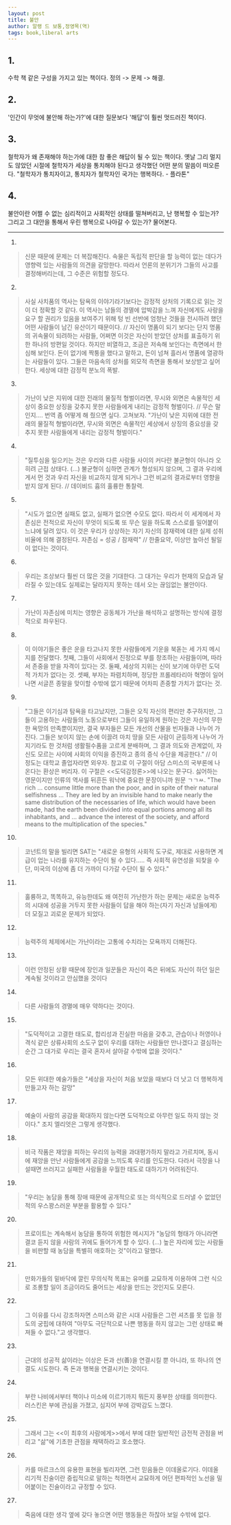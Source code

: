 ```yaml
---
layout: post
title: 불안
author: 알랭 드 보통,정영목(역)
tags: book,liberal arts
---
```


## 1. 
수학 책 같은 구성을 가지고 있는 책이다. 정의 -> 문제 -> 해결.

## 2. 
'인간이 무엇에 불안해 하는가?'에 대한 질문보다 '해답'이 훨씬 멋드러진 책이다.

## 3. 
철학자가 왜 존재해야 하는가에 대한 참 좋은 해답이 될 수 있는 책이다. 옛날 그리 멀지도 않았던 시절에 철학자가 세상을 통치해야 된다고 생각했던 어떤 분의 말씀이 떠오른다. "철학자가 통치자이고, 통치자가 철학자인 국가는 행복하다. - 플라톤"

## 4. 
불안이란 어쩔 수 없는 심리적이고 사회적인 상태를 떨쳐버리고, 난 행복할 수 있는가? 그리고 그 대안을 통해서 우린 행복으로 나아갈 수 있는가? 물어본다.

- - -

1. 
> 신문 때문에 문제는 더 복잡해진다. 속물은 독립적 판단을 할 능력이 없는 데다가 영향력 있는 사람들의 의견을 갈망한다. 따라서 언론의 분위기가 그들의 사고를 결정해버리는데, 그 수준은 위험할 정도다.
 
2. 
> 사실 사치품의 역사는 탐욕의 이야기라기보다는 감정적 상처의 기록으로 읽는 것이 더 정확할 것 같다. 이 역사는 남들의 경멸에 압박감을 느껴 자신에게도 사랑을 요구 할 권리가 있음을 보여주기 위해 텅 빈 선반에 엄청난 것들을 전시하려 했던 어떤 사람들이 남긴 유산이기 때문이다. // 자신이 명품이 되기 보다는 단지 명품의 귀속물이 되려하는 사람들, 어쩌면 이것은 자신이 받았던 상처를 표출하기 위한 하나의 방편일 것이다. 하지만 비열하고, 조금은 저속해 보인다는 측면에서 한심해 보인다. 돈이 없기에 짝퉁을 했다고 말하고, 돈이 넘쳐 흘러서 명품에 열광하는 사람들이 있다. 그들은 마음속의 상처를 외모적 측면을 통해서 보상받고 싶어한다. 세상에 대한 감정적 분노의 폭발.
 
3. 
> 가난이 낮은 지위에 대한 전래의 물질적 형벌이라면, 무시와 외면은 속물적인 세상이 중요한 상징을 갖추지 못한 사람들에게 내리는 감정적 형벌이다. // 무슨 말인지.... 번역 좀 어떻게 해 줬으면 싶다. 고쳐보자. "가난이 낮은 지위에 대한 전래의 물질적 형벌이라면, 무시와 외면은 속물적인 세상에서 상징의 중요성을 갖추지 못한 사람들에게 내리는 감정적 형벌이다."
 
4. 
> "질투심을 일으키는 것은 우리와 다른 사람들 사이의 커다란 불균형이 아니라 오히려 근접 상태다. (...) 불균형이 심하면 관계가 형성되지 않으며, 그 결과 우리에게서 먼 것과 우리 자신을 비교하지 않게 되거나 그런 비교의 결과로부터 영향을 받지 않게 된다. // 데이비드 흄의 훌륭한 통찰력.
 
5. 
> "시도가 없으면 실패도 없고, 실패가 없으면 수모도 없다. 따라서 이 세게에서 자존심은 전적으로 자신이 무엇이 되도록 또 무슨 일을 하도록 스스로를 밀어붙이느냐에 달려 있다. 이 것은 우리가 상상하는 자기 자신의 잠재력에 대한 실제 성취비율에 의해 결정된다. 자존심 = 성공 / 잠재력" // 한줄요약, 이상만 높아선 될일이 없다는 것이다.
 
6. 
> 우리는 조상보다 훨씬 더 많은 것을 기대한다. 그 대가는 우리가 현재의 모습과 달라질 수 있는데도 실제로는 달라지지 못하는 데서 오는 끊임없는 불안이다.
 
7. 
> 가난이 자존심에 미치는 영향은 공동체가 가난을 해석하고 설명하는 방식에 결정적으로 좌우된다.
 
8. 
> 이 이야기들은 좋은 운을 타고나지 못한 사람들에게 기운을 북돋는 세 가지 메시지를 전달했다. 첫째, 그들이 사회에서 진정으로 부를 창조하는 사람들이며, 따라서 존중을 받을 자격이 있다는 것. 둘째, 세상의 지위는 신이 보기에 아무런 도덕적 가치가 없다는 것. 셋째, 부자는 파렴치하며, 정당한 프롤레타리아 혁명이 일어나면 서글픈 종말을 맞이할 수밖에 없기 때문에 어차피 존중할 가치가 없다는 것.
 
9. 
> "그들은 이기심과 탐욕을 타고났지만, 그들은 오직 자신의 편리만 추구하지만, 그들이 고용하는 사람들의 노동으로부터 그들이 유일하게 원하는 것은 자신의 무한한 욕망의 만족뿐이지만, 결국 부자들은 모든 개선의 산물을 빈자들과 나누어 가진다. 그들은 보이지 않는 손에 이끌려 마치 땅을 모든 사람이 균등하게 나누어 가지기라도 한 것처럼 생활필수품을 고르게 분배하며, 그 결과 의도와 관계없이, 자신도 모르는 사이에 사회의 이익을 증진하고 종의 증식 수단을 제공한다." // 이 정도는 대학교 졸업자라면 외우자. 참고로 이 구절이 아담 스미스의 국부론에 나온다는 환상은 버리자. 이 구절은 <<도덕감정론>>에 나오는 문구다. 싫어하는 영문이지만 인류의 역사를 뒤흔든 워낙에 중요한 문장이니까 원문 ㄱㄱㅆ.
"The rich ... consume little more than the poor, and in spite of their natural selfishness ... They are led by an invisible hand to make nearly the same distribution of the necessaries of life, which would have been made, had the earth been divided into equal portions among all its inhabitants, and ... advance the interest of the society, and afford means to the multiplication of the species."
 
10. 
> 코넌트의 말을 빌리면 SAT는 "새로운 유형의 사회적 도구로, 제대로 사용하면 계급이 업는 나라를 유지하는 수단이 될 수 있다..... 즉 사회적 유연성을 되찾을 수단, 미국의 이상에 좀 더 가까이 다가갈 수단이 될 수 있다."
 
11. 
> 훌륭하고, 똑똑하고, 유능한데도 왜 여전히 가난한가 하는 문제는 새로운 능력주의 시대에 성공을 거두지 못한 사람들이 답을 해야 하는(자기 자신과 남들에게) 더 모질고 괴로운 문제가 되었다.
 
12. 
> 능력주의 체제에서는 가난이라는 고통에 수치라는 모욕까지 더해진다.

13. 
> 이런 안정된 상황 때문에 장인과 일꾼들은 자신이 죽은 뒤에도 자신이 하던 일은 계속될 것이라고 안심했을 것이다

14. 
> 다른 사람들의 경멸에 매우 약하다는 것이다.
 
15. 
> "도덕적이고 고결한 태도로, 합리성과 진실한 마음을 갖추고, 관습이나 허영이나 격식 같은 상류사회의 소도구 없이 우리를 대하는 사람들만 만나겠다고 결심하는 순간 그 대가로 우리는 결국 혼자서 살아갈 수밖에 없을 것이다."

16. 
> 모든 위대한 예술가들은 "세상을 자신이 처음 보았을 때보다 더 낫고 더 행복하게 만들고자 하는 갈망"

17. 
> 예술이 사람의 공감을 확대하지 않는다면 도덕적으로 아무런 일도 하지 않는 것이다." 조지 엘리엇은 그렇게 생각했다.
 
18. 
> 비극 작품은 재앙을 피하는 우리의 능력을 과대평가하지 말라고 가르치며, 동시에 재앙을 만난 사람들에게 공감을 느끼도록 우리를 인도한다. 다라서 극장을 나설때면 쓰러지고 실패한 사람들을 우월한 태도로 대하기가 어려워진다.
 
19. 
> "우리는 농담을 통해 장애 때문에 공개적으로 또는 의식적으로 드러낼 수 없었던 적의 우스꽝스러운 부분을 활용할 수 있다."
 
20. 
> 프로이트는 계속해서 농담을 통하여 위험한 메시지가 "농담의 형태가 아니라면 결코 듣지 않을 사람의 귀에도 들어가게 할 수 있다. (...) 높은 자리에 있는 사람들을 비판할 때 농담을 특별히 애호하는 것"이라고 말했다.
 
21. 
> 만화가들의 밑바닥에 깔린 무의식적 목표는 유머를 교묘하게 이용하여 그런 식으로 조롱할 일이 조금이라도 줄어드는 세상을 만드는 것인지도 모른다.
 
22. 
> 그 이유를 다시 강조하자면 스미스와 같은 시대 사람들은 그런 셔츠를 못 입을 정도의 궁핍에 대하여 "아무도 극단적으로 나쁜 행동을 하지 않고는 그런 상태로 빠져들 수 없다."고 생각했다.
 
23. 
> 근대의 성공적 삶이라는 이상은 돈과 선(善)을 연결시킬 뿐 아니라, 또 하나의 연결도 시도한다. 즉 돈과 행복을 연결시키는 것이다.

24. 
> 부란 나비에서부터 책이나 미소에 이르기까지 뭐든지 풍부한 상태를 의미한다. 러스킨은 부에 관심을 가졌고, 심지어 부에 강박감도 느꼈다.
 
25. 
> 그래서 그는 <<이 최후의 사람에게>>에서 부에 대한 일반적인 금전적 관점을 버리고 "삶"에 기초한 관점을 채택하라고 호소했다.

26. 
> 카를 마르크스의 유용한 표현을 빌리자면, 그런 믿음들은 이데올로기다. 이데올리기적 진술이란 중립적으로 말하는 척하면서 교묘하게 어던 편파적인 노선을 밀어붙이는 진술이라고 규정할 수 있다.

27. 
> 죽음에 대한 생각 옆에 갖다 놓으면 어떤 행동들은 하찮아 보일 수밖에 없다.

